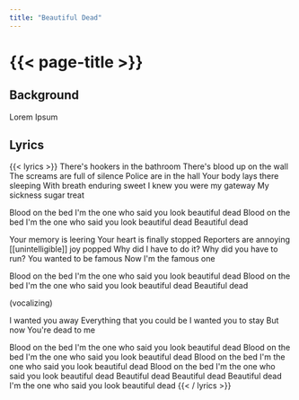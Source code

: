 ```yaml
---
title: "Beautiful Dead"
---
```

# {{< page-title >}}

## Background
Lorem Ipsum

## Lyrics
{{< lyrics >}}
There's hookers in the bathroom
There's blood up on the wall
The screams are full of silence
Police are in the hall
Your body lays there sleeping
With breath enduring sweet
I knew you were my gateway
My sickness sugar treat

Blood on the bed
I'm the one who said you look beautiful dead
Blood on the bed
I'm the one who said you look beautiful dead
Beautiful dead

Your memory is leering
Your heart is finally stopped
Reporters are annoying
[[unintelligible]] joy popped
Why did I have to do it?
Why did you have to run?
You wanted to be famous
Now I'm the famous one

Blood on the bed
I'm the one who said you look beautiful dead
Blood on the bed
I'm the one who said you look beautiful dead
Beautiful dead

(vocalizing)

I wanted you away
Everything that you could be
I wanted you to stay
But now
You're dead to me

Blood on the bed
I'm the one who said you look beautiful dead
Blood on the bed
I'm the one who said you look beautiful dead
Blood on the bed
I'm the one who said you look beautiful dead
Blood on the bed
I'm the one who said you look beautiful dead
Beautiful dead
Beautiful dead
Beautiful dead
I'm the one who said you look beautiful dead
{{< / lyrics >}}
